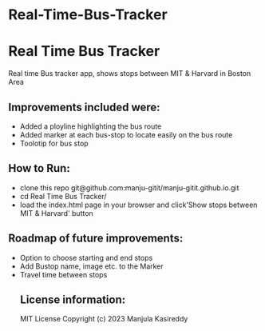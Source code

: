 # Real-Time-Bus-Tracker
<h1> Real Time Bus Tracker</h1>
 <p>Real time Bus tracker app, shows stops between MIT & Harvard in Boston Area</p>
<h2>Improvements included were:</h2>
<ul>
  <li>Added a ployline highlighting the bus route</li>
  <li>Added marker at each bus-stop to locate easily on the bus route</li>
  <li>Toolotip for bus stop</li>
</ul>  
<h2>How to Run:</h2>
<ul>
  <li>clone this repo git@github.com:manju-gitit/manju-gitit.github.io.git </li>
  <li>cd Real Time Bus Tracker/ </li>
  <li>load the index.html page in your browser and click'Show stops between MIT & Harvard' button </li>
</ul>  
<h2>Roadmap of future improvements: </h2>
 <ul>
  <li>Option to choose starting and end stops</li>
  <li>Add Bustop name, image etc. to the Marker</li>
  <li>Travel time between stops    </li>
<h2>License information:</h2>
  MIT License Copyright (c) 2023 Manjula Kasireddy
